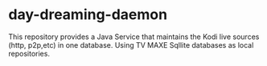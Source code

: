 # day-dreaming-daemon
This repository provides a Java Service that maintains the Kodi live sources (http, p2p,etc) in one database. Using TV MAXE Sqllite databases as local repositories.
